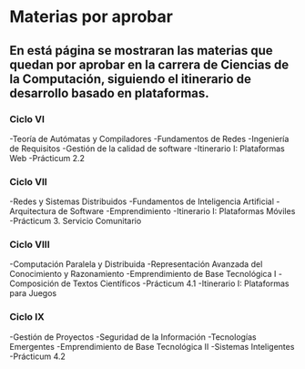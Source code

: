 # Materias por aprobar
En está página se mostraran las materias que quedan por aprobar en la carrera de Ciencias de la Computación, siguiendo el itinerario de desarrollo basado en plataformas.
---

### Ciclo VI
-Teoría de Autómatas y  Compiladores
-Fundamentos de Redes
-Ingeniería de Requisitos
-Gestión de la calidad de software
-Itinerario I: Plataformas Web
-Prácticum 2.2

### Ciclo VII
-Redes y Sistemas Distribuidos
-Fundamentos de Inteligencia Artificial
-Arquitectura de Software
-Emprendimiento
-Itinerario I: Plataformas Móviles
-Prácticum 3. Servicio Comunitario

### Ciclo VIII
-Computación Paralela y Distribuida
-Representación Avanzada del Conocimiento y Razonamiento
-Emprendimiento de Base Tecnológica I
-Composición de Textos Científicos
-Prácticum 4.1
-Itinerario I: Plataformas para Juegos

### Ciclo IX
-Gestión de Proyectos
-Seguridad de la Información
-Tecnologías Emergentes
-Emprendimiento de Base Tecnológica II
-Sistemas Inteligentes
-Prácticum 4.2
